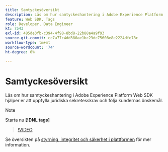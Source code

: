 ```yaml
---
title: Samtyckesöversikt
description: Läs om hur samtyckeshantering i Adobe Experience Platform Web SDK hjälper er att uppfylla juridiska sekretesskrav och följa kundernas önskemål.
feature: Web SDK, Tags
role: Developer, Data Engineer
kt: 7543
exl-id: 485de3fb-c394-4f98-8bd8-22b88a4a9f93
source-git-commit: cc7a77c4dd380ae1bc23dc75608e8e2224dfe78c
workflow-type: tm+mt
source-wordcount: '74'
ht-degree: 0%

---
```


# Samtyckesöversikt

Läs om hur samtyckeshantering i Adobe Experience Platform Web SDK hjälper er att uppfylla juridiska sekretesskrav och följa kundernas önskemål.

>[!NOTE]
>
> Starta nu **[!DNL tags]**

>[!VIDEO](https://video.tv.adobe.com/v/332693/?quality=12&learn=on)

Se översikten på [styrning, integritet och säkerhet i plattformen](https://experienceleague.adobe.com/docs/experience-platform/landing/governance-privacy-security/overview.html?lang=en#consent) för mer information.
